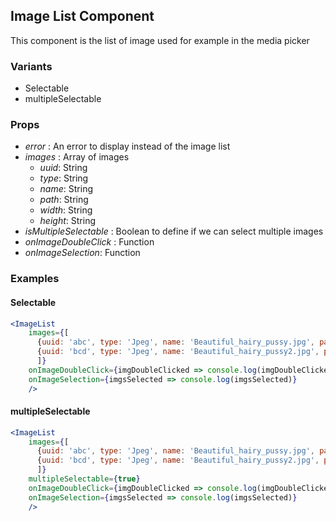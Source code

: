 ## Image List Component

This component is the list of image used for example in the media picker


### Variants

- Selectable
- multipleSelectable

### Props

- *error* : An error to display instead of the image list
- *images* : Array of images
  - *uuid*: String
  - *type*: String
  - *name*: String
  - *path*: String
  - *width*: String
  - *height*: String
- *isMultipleSelectable* : Boolean to define if we can select multiple images
- *onImageDoubleClick* : Function
- *onImageSelection*: Function


### Examples

#### Selectable

```jsx
<ImageList
    images={[
      {uuid: 'abc', type: 'Jpeg', name: 'Beautiful_hairy_pussy.jpg', path: 'http://placekitten.com/g/200/300', width: '1200', height: '1800'},
      {uuid: 'bcd', type: 'Jpeg', name: 'Beautiful_hairy_pussy2.jpg', path: 'http://placekitten.com/g/300/400', width: '1800', height: '1500'}
      ]}
    onImageDoubleClick={imgDoubleClicked => console.log(imgDoubleClicked)}
    onImageSelection={imgsSelected => console.log(imgsSelected)}
    />
```


#### multipleSelectable

```jsx
<ImageList
    images={[
      {uuid: 'abc', type: 'Jpeg', name: 'Beautiful_hairy_pussy.jpg', path: 'http://placekitten.com/g/200/300', width: '1200', height: '1800'},
      {uuid: 'bcd', type: 'Jpeg', name: 'Beautiful_hairy_pussy2.jpg', path: 'http://placekitten.com/g/300/400', width: '1800', height: '1500'}
      ]}
    multipleSelectable={true}
    onImageDoubleClick={imgDoubleClicked => console.log(imgDoubleClicked)}
    onImageSelection={imgsSelected => console.log(imgsSelected)}
    />
```
